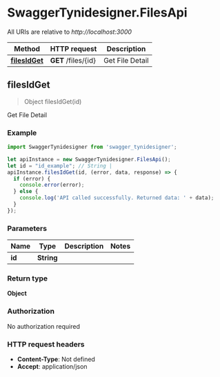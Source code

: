 # SwaggerTynidesigner.FilesApi

All URIs are relative to *http://localhost:3000*

Method | HTTP request | Description
------------- | ------------- | -------------
[**filesIdGet**](FilesApi.md#filesIdGet) | **GET** /files/{id} | Get File Detail



## filesIdGet

> Object filesIdGet(id)

Get File Detail

### Example

```javascript
import SwaggerTynidesigner from 'swagger_tynidesigner';

let apiInstance = new SwaggerTynidesigner.FilesApi();
let id = "id_example"; // String | 
apiInstance.filesIdGet(id, (error, data, response) => {
  if (error) {
    console.error(error);
  } else {
    console.log('API called successfully. Returned data: ' + data);
  }
});
```

### Parameters


Name | Type | Description  | Notes
------------- | ------------- | ------------- | -------------
 **id** | **String**|  | 

### Return type

**Object**

### Authorization

No authorization required

### HTTP request headers

- **Content-Type**: Not defined
- **Accept**: application/json

